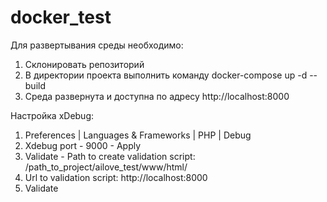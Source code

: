 # docker_test

Для развертывания среды необходимо:
  1. Склонировать репозиторий 
  2. В директории проекта выполнить команду docker-compose up -d --build
  3. Среда развернута и доступна по адресу http://localhost:8000

Настройка xDebug:
  1. Preferences | Languages & Frameworks | PHP | Debug
  2. Xdebug port - 9000 - Apply
  3. Validate - Path to create validation script: /path_to_project/ailove_test/www/html/
  4. Url to validation script: http://localhost:8000
  5. Validate
